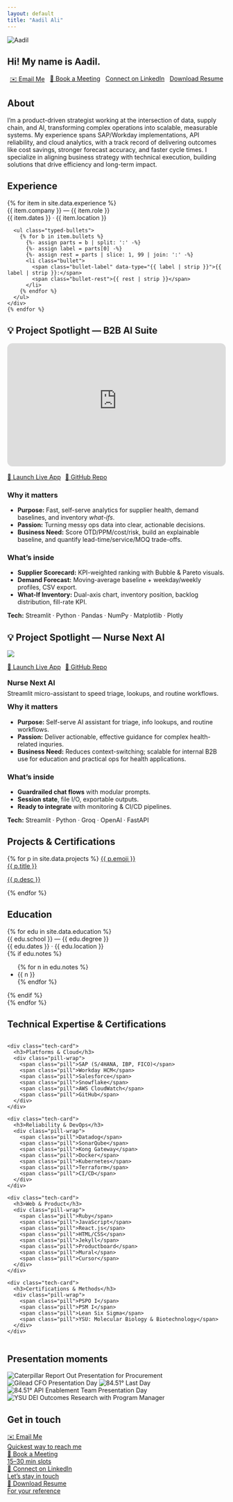 ```yaml
---
layout: default
title: "Aadil Ali"
---
```


<section class="hero">
  <img src="{{ '/assets/profile.jpg' | relative_url }}" class="avatar" alt="Aadil">
  <h1>Hi! My name is Aadil.</h1>
  <p class="sublede" data-typer data-text="I build scalable ops through digital transformation, AI integration, and strategy. Scroll to learn more."></p>

  <div class="cta-row" style="margin-top:18px; display:flex; gap:12px; justify-content:center; flex-wrap:wrap;">
    <a class="btn-cta" href="mailto:{{ site.email }}" target="_blank" rel="noopener">✉️ Email Me</a>
    <a class="btn-cta" href="{{ site.calendar }}" target="_blank" rel="noopener">📅 Book a Meeting</a>
    <a class="btn-cta" href="{{ site.linkedin }}" target="_blank" rel="noopener">Connect on LinkedIn</a>
    <a class="btn-ghost" href="{{ site.resume_url }}" target="_blank" rel="noopener">Download Resume</a>
  </div>
</section>

<section id="about" class="reveal">
  <h2 class="h-section">About</h2>
  <p>
    I’m a product-driven strategist working at the intersection of data, supply chain, and AI, transforming complex operations into scalable, measurable systems. My experience spans SAP/Workday implementations, API reliability, and cloud analytics, with a track record of delivering outcomes like cost savings, stronger forecast accuracy, and faster cycle times. I specialize in aligning business strategy with technical execution, building solutions that drive efficiency and long-term impact.
  </p>
</section>

<section id="timeline" class="reveal">
  <h2 class="h-section">Experience</h2>
  <div class="timeline">
    {% for item in site.data.experience %}
    <div class="node">
      <div class="title">{{ item.company }} — {{ item.role }}</div>
      <div class="meta">{{ item.dates }} · {{ item.location }}</div>

      <ul class="typed-bullets">
        {% for b in item.bullets %}
          {%- assign parts = b | split: ':' -%}
          {%- assign label = parts[0] -%}
          {%- assign rest = parts | slice: 1, 99 | join: ':' -%}
          <li class="bullet">
            <span class="bullet-label" data-type="{{ label | strip }}">{{ label | strip }}:</span>
            <span class="bullet-rest">{{ rest | strip }}</span>
          </li>
        {% endfor %}
      </ul>
    </div>
    {% endfor %}
  </div>
</section>

<!-- Project Spotlight right after Experience -->
<section id="ai-spotlight" class="reveal">
  <h2 class="h-section">💡 Project Spotlight — B2B AI Suite</h2>

  <div style="position:relative;padding-bottom:56.25%;height:0;overflow:hidden;border-radius:12px;margin-bottom:16px;">
    <iframe
      src="https://www.youtube-nocookie.com/embed/d2lkvZj_UXg"
      title="B2B AI Suite — Live Demo"
      style="position:absolute;top:0;left:0;width:100%;height:100%;border:0;"
      allow="accelerometer; autoplay; clipboard-write; encrypted-media; gyroscope; picture-in-picture; web-share"
      allowfullscreen></iframe>
  </div>

  <p style="margin:14px 0 18px; display:flex; gap:10px; flex-wrap:wrap;">
    <a class="btn-cta" href="https://aadil-ali-b2b-ai-suite.streamlit.app/" target="_blank" rel="noopener">🚀 Launch Live App</a>
    <a class="btn-ghost" href="https://github.com/aaadil777/b2b-ai-streamlit-suite" target="_blank" rel="noopener">🤖 GitHub Repo</a>
  </p>

  <div class="card" style="margin-top:8px;">
    <h3>Why it matters</h3>
    <ul>
      <li><strong>Purpose:</strong> Fast, self-serve analytics for supplier health, demand baselines, and inventory <em>what-ifs</em>.</li>
      <li><strong>Passion:</strong> Turning messy ops data into clear, actionable decisions.</li>
      <li><strong>Business Need:</strong> Score OTD/PPM/cost/risk, build an explainable baseline, and quantify lead-time/service/MOQ trade-offs.</li>
    </ul>
  </div>

  <div class="card" style="margin-top:12px;">
    <h3>What’s inside</h3>
    <ul>
      <li><strong>Supplier Scorecard:</strong> KPI-weighted ranking with Bubble & Pareto visuals.</li>
      <li><strong>Demand Forecast:</strong> Moving-average baseline + weekday/weekly profiles, CSV export.</li>
      <li><strong>What-If Inventory:</strong> Dual-axis chart, inventory position, backlog distribution, fill-rate KPI.</li>
    </ul>
    <p><strong>Tech:</strong> Streamlit · Python · Pandas · NumPy · Matplotlib · Plotly</p>
  </div>

<!-- FEATURED: Nurse-Next AI (Streamlit) -->
<section id="nursenext" class="reveal">
  <h2 class="h-section">💡 Project Spotlight — Nurse Next AI</h2>
  <div class="gallery">
    <img src="{{ '/assets/proj-nurse-next-ai.jpg' | relative_url }}">
  </div>

  <p style="margin:14px 0 18px; display:flex; gap:10px; flex-wrap:wrap;">
    <a class="btn-cta" href="https://nurse-next-ai-assistant.streamlit.app/" target="_blank" rel="noopener">🚀 Launch Live App</a>
    <a class="btn-ghost" href="https://github.com/aaadil777/Nurse-Next-AI" target="_blank" rel="noopener">🤖 GitHub Repo</a>
  </p>

  <!-- small summary card to match project style -->
  <div class="card" style="margin-top:8px;">
    <h3 style="margin:0 0 6px;">Nurse Next AI</h3>
    <p style="margin:0;">Streamlit micro-assistant to speed triage, lookups, and routine workflows.</p>
  </div>

  <div>
    <h3 class="card" style="margin-top:12px;">Why it matters</h3>
    <ul>
      <li><strong>Purpose:</strong> Self-serve AI assistant for triage, info lookups, and routine workflows.</li>
      <li><strong>Passion:</strong> Deliver actionable, effective guidance for complex health-related inquries.</li>
      <li><strong>Business Need:</strong> Reduces context-switching; scalable for internal B2B use for education and practical ops for health applications.</li>
    </ul>
  </div>

  <div>
    <h3 class="card">What’s inside</h3>
    <ul>
      <li><strong>Guardrailed chat flows</strong> with modular prompts.</li>
      <li><strong>Session state</strong>, file I/O, exportable outputs.</li>
      <li><strong>Ready to integrate</strong> with monitoring & CI/CD pipelines.</li>
    </ul>
    <p><strong>Tech:</strong> Streamlit · Python · Groq · OpenAI · FastAPI</p>
  </div>

<!-- Projects & Certifications -->
<section id="portfolio" class="reveal">
  <h2 class="h-section">Projects & Certifications</h2>

  <div class="proj-grid">
    {% for p in site.data.projects %}
      <!-- Card itself = primary click-through -->
      <a class="proj-card"
         href="{{ p.url }}"
         target="_blank"
         rel="noopener"
         data-img="{{ p.image | relative_url }}">
        <span class="proj-icon" aria-hidden="true">{{ p.emoji }}</span>
        <div class="proj-meta">
          <div class="proj-title">{{ p.title }}</div>
          <p class="proj-desc">{{ p.desc }}</p>
        </div>
      </a>
    {% endfor %}
  </div>
</section>

<!-- Education -->
<section id="education" class="reveal">
  <h2 class="h-section">Education</h2>
  <div class="timeline">
    {% for edu in site.data.education %}
    <div class="node">
      <div class="title">{{ edu.school }} — {{ edu.degree }}</div>
      <div class="meta">{{ edu.dates }} · {{ edu.location }}</div>
      {% if edu.notes %}
      <ul>
        {% for n in edu.notes %}
          <li>{{ n }}</li>
        {% endfor %}
      </ul>
      {% endif %}
    </div>
    {% endfor %}
  </div>
</section>

<section id="tech" class="reveal">
  <h2 class="h-section">Technical Expertise & Certifications</h2>
  <div class="tech-grid">

    <div class="tech-card">
      <h3>Platforms & Cloud</h3>
      <div class="pill-wrap">
        <span class="pill">SAP (S/4HANA, IBP, FICO)</span>
        <span class="pill">Workday HCM</span>
        <span class="pill">Salesforce</span>
        <span class="pill">Snowflake</span>
        <span class="pill">AWS CloudWatch</span>
        <span class="pill">GitHub</span>
      </div>
    </div>

    <div class="tech-card">
      <h3>Reliability & DevOps</h3>
      <div class="pill-wrap">
        <span class="pill">Datadog</span>
        <span class="pill">SonarQube</span>
        <span class="pill">Kong Gateway</span>
        <span class="pill">Docker</span>
        <span class="pill">Kubernetes</span>
        <span class="pill">Terraform</span>
        <span class="pill">CI/CD</span>
      </div>
    </div>

    <div class="tech-card">
      <h3>Web & Product</h3>
      <div class="pill-wrap">
        <span class="pill">Ruby</span>
        <span class="pill">JavaScript</span>
        <span class="pill">React.js</span>
        <span class="pill">HTML/CSS</span>
        <span class="pill">Jekyll</span>
        <span class="pill">Productboard</span>
        <span class="pill">Mural</span>
        <span class="pill">Cursor</span>
      </div>
    </div>

    <div class="tech-card">
      <h3>Certifications & Methods</h3>
      <div class="pill-wrap">
        <span class="pill">PSPO I</span>
        <span class="pill">PSM I</span>
        <span class="pill">Lean Six Sigma</span>
        <span class="pill">YSU: Molecular Biology & Biotechnology</span>
      </div>
    </div>

  </div> <!-- ✅ CLOSE .tech-grid -->
</section>

<section id="gallery" class="reveal">
  <h2 class="h-section">Presentation moments</h2>
  <div class="gallery">
    <img src="{{ '/assets/present-cat.jpg' | relative_url }}" alt="Caterpillar Report Out Presentation for Procurement">
    <img src="{{ '/assets/present-gilead.jpg' | relative_url }}" alt="Gilead CFO Presentation Day">
    <img src="{{ '/assets/present-8451.jpg' | relative_url }}" alt="84.51° Last Day">
    <img src="{{ '/assets/present-8451-team.jpg' | relative_url }}" alt="84.51° API Enablement Team Presentation Day">
    <img src="{{ '/assets/present-diversity.jpg' | relative_url }}" alt="YSU DEI Outcomes Research with Program Manager">
  </div>
</section>

<section id="contact" class="reveal">
   <h2 class="h-section">Get in touch</h2>
  <div class="cta-grid">
    <a class="cta-tile" href="mailto:{{ site.email }}">
      <div class="cta-title">✉️ Email Me</div>
      <div class="cta-sub">Quickest way to reach me</div>
    </a>
    <a class="cta-tile" href="{{ site.calendar }}" target="_blank" rel="noopener">
      <div class="cta-title">📅 Book a Meeting</div>
      <div class="cta-sub">15–30 min slots</div>
    </a>
    <a class="cta-tile" href="{{ site.linkedin }}" target="_blank" rel="noopener">
      <div class="cta-title">🔗 Connect on LinkedIn</div>
      <div class="cta-sub">Let’s stay in touch</div>
    </a>
    <a class="cta-tile" href="{{ site.resume_url }}" target="_blank" rel="noopener">
      <div class="cta-title">📄 Download Resume</div>
      <div class="cta-sub">For your reference</div>
    </a>
  </div>
 </section>

<style>
/* Typed bullets – label + rest stay on one line, caret appears only while typing */
.typed-bullets .bullet { margin:.5rem 0; line-height:1.5; }
.bullet-label { font-weight:700; white-space:nowrap; overflow:hidden; display:inline; border-right:0; }
.bullet-label.typing { border-right:2px solid var(--accent, #7dd3fc); animation: caret 1s steps(1,end) infinite; }
.bullet-rest { display:inline; opacity:0; transition:opacity .35s ease .05s; margin-left:.25rem; }
@keyframes caret { 0%,100% { border-right-color: transparent } 50% { border-right-color: var(--accent, #7dd3fc) } }

/* Tech grid pills (unchanged) */
.tech-grid { display:grid; gap:12px; grid-template-columns: repeat(auto-fit, minmax(260px, 1fr)); }
.tech-card { background: rgba(255,255,255,.035); border:1px solid rgba(255,255,255,.06); border-radius:12px; padding:16px; }
.tech-card h3 { margin:0 0 8px 0; font-size:1rem; letter-spacing:.2px; }
.pill-wrap { display:flex; flex-wrap:wrap; gap:8px; }
.pill { padding:6px 10px; border-radius:999px; background:rgba(125,211,252,.12); border:1px solid rgba(125,211,252,.25); font-size:.88rem; }

/* small spacing tweak */
#portfolio { margin-top:18px; }
</style>

<script>
(function () {
  const SPEED = 18;
  const observer = new IntersectionObserver((entries) => {
    entries.forEach(entry => {
      if (!entry.isIntersecting) return;
      const bullet = entry.target;
      const labelEl = bullet.querySelector('.bullet-label');
      const restEl  = bullet.querySelector('.bullet-rest');
      const full = (labelEl.dataset.type || labelEl.textContent).replace(/:$/, '');
      labelEl.textContent = '';
      labelEl.classList.add('typing');
      let i = 0;
      const tick = () => {
        if (i <= full.length) {
          labelEl.textContent = full.slice(0, i) + ':';
          i++; setTimeout(tick, SPEED);
        } else {
          labelEl.classList.remove('typing');
          restEl.style.opacity = 1;
          observer.unobserve(bullet);
        }
      };
      tick();
    });
  }, { threshold: 0.35 });
  document.querySelectorAll('.typed-bullets .bullet').forEach(b => observer.observe(b));
})();
</script>
